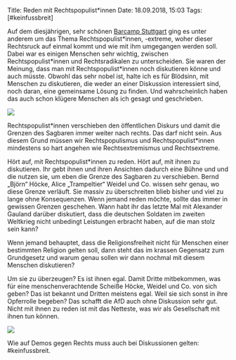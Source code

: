 Title: Reden mit Rechtspopulist*innen
Date: 18.09.2018, 15:03
Tags: [#keinfussbreit]

Auf dem diesjährigen, sehr schönen [Barcamp Stuttgart](https://www.barcamp-stuttgart.de) ging es unter anderem um das Thema Rechtspopulist*innen, -extreme, woher dieser Rechtsruck auf einmal kommt und wie mit ihm umgegangen werden soll. Dabei war es einigen Menschen sehr wichtig, zwischen Rechtspopulist\*innen und Rechtsradikalen zu unterscheiden. Sie waren der Meinung, dass man mit Rechtspopulist\*innen noch diskutieren könne und auch müsste. Obwohl das sehr nobel ist, halte ich es für Blödsinn, mit Menschen zu diskutieren, die weder an einer Diskussion interessiert sind, noch daran, eine gemeinsame Lösung zu finden. Und wahrscheinlich haben das auch schon klügere Menschen als ich gesagt und geschrieben.

![](Rechtsruck.png)

Rechtspopulist*innen verschieben den öffentlichen Diskurs und damit die Grenzen des Sagbaren immer weiter nach rechts. Das darf nicht sein. Aus diesem Grund müssen wir Rechtspopulismus und Rechtspopulist\*innen mindestens so hart angehen wie Rechtsextremismus und Rechtsextreme.

Hört auf, mit Rechtspopulist\*innen zu reden. Hört auf, mit ihnen zu diskutieren. Ihr gebt ihnen und ihren Ansichten dadurch eine Bühne und  und die nutzen sie, um eben die Grenze des Sagbaren zu verschieben. Bernd „Björn“ Höcke, Alice „Trampeltier“ Weidel und Co. wissen sehr genau, wo diese Grenze verläuft. Sie massiv zu überschreiten blieb bisher und viel zu lange ohne Konsequenzen. Wenn jemand reden möchte, sollte das immer in gewissen Grenzen geschehen. Wann habt ihr das letzte Mal mit Alexander Gauland darüber diskutiert, dass die deutschen Soldaten im zweiten Weltkrieg nicht unbedingt Leistungen erbracht haben, auf die man stolz sein kann?

Wenn jemand behauptet, dass die Religionsfreiheit nicht für Menschen einer bestimmten Religion gelten soll, dann steht das im krassen Gegensatz zum Grundgesetz und warum genau sollen wir dann nochmal mit diesem Menschen diskutieren? 

Um sie zu überzeugen? Es ist ihnen egal. Damit Dritte mitbekommen, was für eine menschenverachtende Scheiße Höcke, Weidel und Co. von sich geben? Das ist bekannt und Dritten meistens egal. Weil sie sich sonst in ihre Opferrolle begeben? Das schafft die AfD auch ohne Diskussion sehr gut. Nicht mit ihnen zu reden ist mit das Netteste, was wir als Gesellschaft mit ihnen tun können.

![](Kein_Fussbreit.png)

Wie auf Demos gegen Rechts muss auch bei Diskussionen gelten: #keinfussbreit.